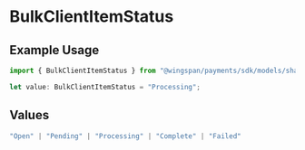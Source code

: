 # BulkClientItemStatus

## Example Usage

```typescript
import { BulkClientItemStatus } from "@wingspan/payments/sdk/models/shared";

let value: BulkClientItemStatus = "Processing";
```

## Values

```typescript
"Open" | "Pending" | "Processing" | "Complete" | "Failed"
```